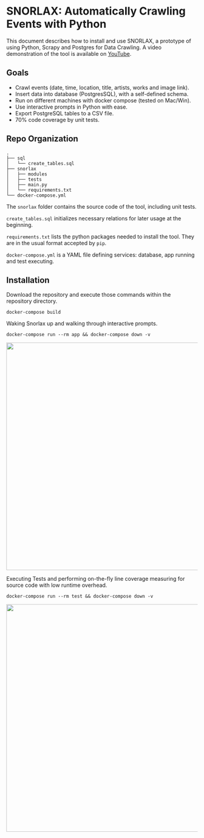 # SNORLAX: Automatically Crawling Events with Python

This document describes how to install and use SNORLAX, a prototype of using Python, Scrapy and Postgres for Data Crawling. A video demonstration of the tool is available on [YouTube](https://youtu.be/3FeCl4ayFvs).

## Goals
- Crawl events (date, time, location, title, artists, works and image link).
- Insert data into database (PostgresSQL), with a self-defined schema.
- Run on different machines with docker compose (tested on Mac/Win).
- Use interactive prompts in Python with ease.
- Export PostgreSQL tables to a CSV file.
- 70% code coverage by unit tests.

## Repo Organization

```
.
├── sql
│   └── create_tables.sql
├── snorlax
│   ├── modules
│   ├── tests
│   ├── main.py
│   └── requirements.txt
└── docker-compose.yml
```
The `snorlax` folder contains the source code of the tool, including unit tests. 

`create_tables.sql` initializes necessary relations for later usage at the beginning.

`requirements.txt` lists the python packages needed to install the tool. They are in the usual format accepted by `pip`.

`docker-compose.yml` is a YAML file defining services: database, app running and test executing.

## Installation

Download the repository and execute those commands within the repository directory.

```
docker-compose build
```

Waking Snorlax up and walking through interactive prompts.
```
docker-compose run --rm app && docker-compose down -v
```
<p align="left"><img src="https://user-images.githubusercontent.com/3027146/150591255-90c347b8-0acc-4920-8694-bac3fb293364.jpg" width="600"></p>

Executing Tests and performing on-the-fly line coverage measuring for source code with low runtime overhead.
```
docker-compose run --rm test && docker-compose down -v
```
<p align="left"><img src="https://user-images.githubusercontent.com/3027146/150591460-d9630c95-a0e9-4705-916d-19d649f99d7e.jpg" width="600"></p>
